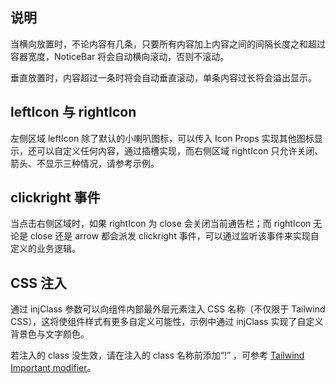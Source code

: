 ## 说明

当横向放置时，不论内容有几条，只要所有内容加上内容之间的间隔长度之和超过容器宽度，NoticeBar 将会自动横向滚动，否则不滚动。

垂直放置时，内容超过一条时将会自动垂直滚动，单条内容过长将会溢出显示。

## leftIcon 与 rightIcon

左侧区域 leftIcon 除了默认的小喇叭图标，可以传入 Icon Props 实现其他图标显示，还可以自定义任何内容，通过插槽实现，而右侧区域 rightIcon 只允许关闭、箭头、不显示三种情况，请参考示例。

## clickright 事件

当点击右侧区域时，如果 rightIcon 为 close 会关闭当前通告栏；而 rightIcon 无论是 close 还是 arrow 都会派发 clickright 事件，可以通过监听该事件来实现自定义的业务逻辑。

## CSS 注入

通过 injClass 参数可以向组件内部最外层元素注入 CSS 名称（不仅限于 Tailwind CSS），这将使组件样式有更多自定义可能性，示例中通过 injClass 实现了自定义背景色与文字颜色。

若注入的 class 没生效，请在注入的 class 名称前添加“!” ，可参考 [Tailwind Important modifier](https://tailwindcss.com/docs/configuration#important-modifier)。
